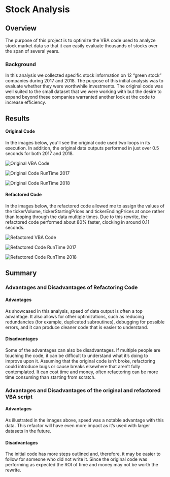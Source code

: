 # Stock Analysis


## Overview

The purpose of this project is to optimize the VBA code used to analyze stock market data so that it can easily evaluate thousands of stocks over the span of several years.


### Background

In this analysis we collected specific stock information on 12 “green stock” companies during 2017 and 2018. The purpose of this initial analysis was to evaluate whether they were worthwhile investments. The original code was well suited to the small dataset that we were working with but the desire to expand beyond these companies warranted another look at the code to increase efficiency.


## Results

#### Original Code

In the images below, you'll see the original code used two loops in its execution. In addition, the original data outputs performed in just over 0.5 seconds for both 2017 and 2018.

![Original VBA Code](https://github.com/Kelfang/stock-analysis/blob/main/Resources/Original_Code.png)

![Original Code RunTime 2017](https://github.com/Kelfang/stock-analysis/blob/main/Resources/Original_Code_runtime_2017.png)

![Original Code RunTime 2018](https://github.com/Kelfang/stock-analysis/blob/main/Resources/Original_Code_runtime_2018.png)


#### Refactored Code

In the images below, the refactored code allowed me to assign the values of the tickerVolume, tickerStartingPrices and tickerEndingPrices at once rather than looping through the data multiple times. Due to this rewrite, the refactored code performed about 80% faster, clocking in around 0.11 seconds.

![Refactored VBA Code](https://github.com/Kelfang/stock-analysis/blob/main/Resources/Refactored_Code.png)

![Refactored Code RunTime 2017](https://github.com/Kelfang/stock-analysis/blob/main/Resources/Refactored_Code_runtime_2017.png)

![Refactored Code RunTime 2018](https://github.com/Kelfang/stock-analysis/blob/main/Resources/Refactored_Code_runtime_2018.png)


## Summary

### Advantages and Disadvantages of Refactoring Code

  #### Advantages
  
  As showcased in this analysis, speed of data output is often a top advantage. It also allows for other optimizations, such as reducing redundancies (for example, duplicated subroutines), debugging for possible errors, and it can produce cleaner code that is easier to understand.

  #### Disadvantages
  
  Some of the advantages can also be disadvantages. If multiple people are touching the code, it can be difficult to understand what it’s doing to improve upon it. Assuming that the original code isn’t broke, refactoring could introduce bugs or cause breaks elsewhere that aren’t fully contemplated. It can cost time and money, often refactoring can be more time consuming than starting from scratch. 
  
### Advantages and Disadvantages of the original and refactored VBA script

  #### Advantages
  
  As illustrated in the images above, speed was a notable advantage with this data. This refactor will have even more impact as it’s used with larger datasets in the future. 
  
  #### Disadvantages
  
  The initial code has more steps outlined and, therefore, it may be easier to follow for someone who did not write it. Since the original code was performing as expected the ROI of time and money may not be worth the rewrite.


  

  
